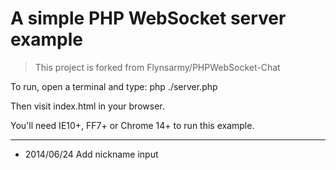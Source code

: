 # A simple PHP WebSocket server example #
> This project is forked from Flynsarmy/PHPWebSocket-Chat

To run, open a terminal and type:
php ./server.php

Then visit index.html in your browser. 

You'll need IE10+, FF7+ or Chrome 14+ to run this example.

----------
- 2014/06/24 Add nickname input